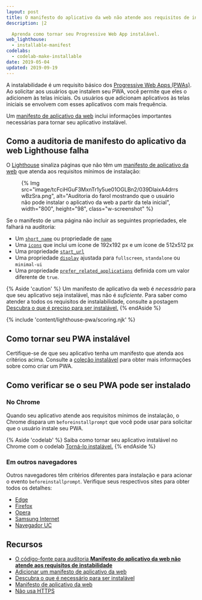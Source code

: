 ```yaml
---
layout: post
title: O manifesto do aplicativo da web não atende aos requisitos de instalabilidade
description: |2

  Aprenda como tornar seu Progressive Web App instalável.
web_lighthouse:
  - installable-manifest
codelabs:
  - codelab-make-installable
date: 2019-05-04
updated: 2019-09-19
---
```


A instalabilidade é um requisito básico dos [Progressive Web Apps (PWAs)](/discover-installable). Ao solicitar aos usuários que instalem seu PWA, você permite que eles o adicionem às telas iniciais. Os usuários que adicionam aplicativos às telas iniciais se envolvem com esses aplicativos com mais frequência.

Um [manifesto de aplicativo da web](/add-manifest/) inclui informações importantes necessárias para tornar seu aplicativo instalável.

## Como a auditoria de manifesto do aplicativo da web Lighthouse falha

O [Lighthouse](https://developers.google.com/web/tools/lighthouse/) sinaliza páginas que não têm um [manifesto de aplicativo da web](/add-manifest/) que atenda aos requisitos mínimos de instalação:

<figure class="w-figure">{% Img src="image/tcFciHGuF3MxnTr1y5ue01OGLBn2/039DlaixA4drrswBzSra.png", alt="Auditoria do farol mostrando que o usuário não pode instalar o aplicativo da web a partir da tela inicial", width="800", height="98", class="w-screenshot" %}</figure>

Se o manifesto de uma página não incluir as seguintes propriedades, ele falhará na auditoria:

- Um [`short_name`](https://developer.mozilla.org/docs/Web/Manifest/short_name) ou propriedade de [`name`](https://developer.mozilla.org/docs/Web/Manifest/name)
- Uma [`icons`](https://developer.mozilla.org/docs/Web/Manifest/icons) que inclui um ícone de 192x192 px e um ícone de 512x512 px
- Uma propriedade [`start_url`](https://developer.mozilla.org/docs/Web/Manifest/start_url)
- Uma propriedade [`display`](https://developer.mozilla.org/docs/Web/Manifest/display) ajustada para `fullscreen`, `standalone` ou `minimal-ui`
- Uma propriedade [`prefer_related_applications`](https://developers.google.com/web/fundamentals/app-install-banners/native) definida com um valor diferente de `true`.

{% Aside 'caution' %} Um manifesto de aplicativo da web é *necessário* para que seu aplicativo seja instalável, mas não é *suficiente*. Para saber como atender a todos os requisitos de instalabilidade, consulte a postagem [Descubra o que é preciso para ser instalável.](/discover-installable) {% endAside %}

{% include 'content/lighthouse-pwa/scoring.njk' %}

## Como tornar seu PWA instalável

Certifique-se de que seu aplicativo tenha um manifesto que atenda aos critérios acima. Consulte a [coleção instalável](/installable/) para obter mais informações sobre como criar um PWA.

## Como verificar se o seu PWA pode ser instalado

### No Chrome

Quando seu aplicativo atende aos requisitos mínimos de instalação, o Chrome dispara um `beforeinstallprompt` que você pode usar para solicitar que o usuário instale seu PWA.

{% Aside 'codelab' %} Saiba como tornar seu aplicativo instalável no Chrome com o codelab [Torná-lo instalável.](/codelab-make-installable) {% endAside %}

### Em outros navegadores

Outros navegadores têm critérios diferentes para instalação e para acionar o evento `beforeinstallprompt`. Verifique seus respectivos sites para obter todos os detalhes:

- [Edge](https://docs.microsoft.com/en-us/microsoft-edge/progressive-web-apps#requirements)
- [Firefox](https://developer.mozilla.org/docs/Web/Progressive_web_apps/Add_to_home_screen#How_do_you_make_an_app_A2HS-ready)
- [Opera](https://dev.opera.com/articles/installable-web-apps/)
- [Samsung Internet](https://hub.samsunginter.net/docs/ambient-badging/)
- [Navegador UC](https://plus.ucweb.com/docs/pwa/docs-en/zvrh56)

## Recursos

- [O código-fonte para auditoria **Manifesto do aplicativo da web não atende aos requisitos de instabilidade**](https://github.com/GoogleChrome/lighthouse/blob/master/lighthouse-core/audits/installable-manifest.js)
- [Adicionar um manifesto de aplicativo da web](/add-manifest/)
- [Descubra o que é necessário para ser instalável](/discover-installable)
- [Manifesto de aplicativo da web](https://developer.mozilla.org/docs/Web/Manifest)
- [Não usa HTTPS](/is-on-https/)

